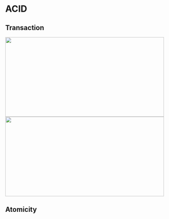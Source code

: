 # ACID

## Transaction

<img src="https://user-images.githubusercontent.com/7610065/169667163-757de309-7959-4e21-85d4-0158bd574c41.png" width="500" height="250">

<img src="https://user-images.githubusercontent.com/7610065/169667206-6fe48e00-f924-4da0-9ce1-226fee7d6fa7.png" width="500" height="250">

## Atomicity

